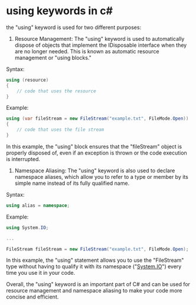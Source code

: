 # using keywords in c#

the "using" keyword is used for two different purposes:

1. Resource Management: The "using" keyword is used to automatically dispose of objects that implement the IDisposable interface when they are no longer needed. This is known as automatic resource management or "using blocks."
    

Syntax:

```csharp
using (resource)
{
    // code that uses the resource
}
```

Example:

```csharp
using (var fileStream = new FileStream("example.txt", FileMode.Open))
{
    // code that uses the file stream
}
```

In this example, the "using" block ensures that the "fileStream" object is properly disposed of, even if an exception is thrown or the code execution is interrupted.

1. Namespace Aliasing: The "using" keyword is also used to declare namespace aliases, which allow you to refer to a type or member by its simple name instead of its fully qualified name.
    

Syntax:

```csharp
using alias = namespace;
```

Example:

```csharp
using System.IO;

...

FileStream fileStream = new FileStream("example.txt", FileMode.Open);
```

In this example, the "using" statement allows you to use the "FileStream" type without having to qualify it with its namespace ("[System.IO](http://System.IO)") every time you use it in your code.

Overall, the "using" keyword is an important part of C# and can be used for resource management and namespace aliasing to make your code more concise and efficient.
